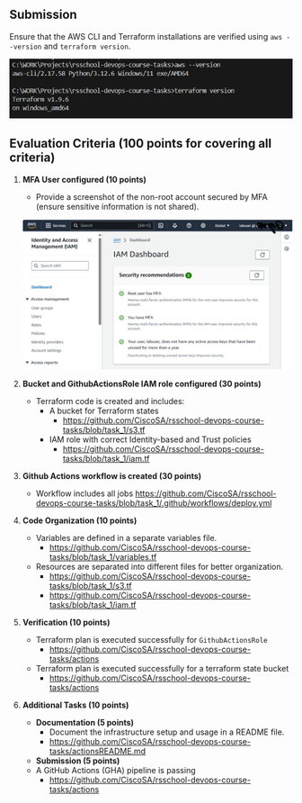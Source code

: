 ## Submission

Ensure that the AWS CLI and Terraform installations are verified using `aws --version` and `terraform version`.

![](Screenshots/versions.png)

## Evaluation Criteria (100 points for covering all criteria)

1. **MFA User configured (10 points)**

   - Provide a screenshot of the non-root account secured by MFA (ensure sensitive information is not shared).

   ![](Screenshots/iam.png)

2. **Bucket and GithubActionsRole IAM role configured (30 points)**

   - Terraform code is created and includes:
     - A bucket for Terraform states
       - https://github.com/CiscoSA/rsschool-devops-course-tasks/blob/task_1/s3.tf
     - IAM role with correct Identity-based and Trust policies
       - https://github.com/CiscoSA/rsschool-devops-course-tasks/blob/task_1/iam.tf

3. **Github Actions workflow is created (30 points)**

   - Workflow includes all jobs
   https://github.com/CiscoSA/rsschool-devops-course-tasks/blob/task_1/.github/workflows/deploy.yml

4. **Code Organization (10 points)**

   - Variables are defined in a separate variables file.
     - https://github.com/CiscoSA/rsschool-devops-course-tasks/blob/task_1/variables.tf
   - Resources are separated into different files for better organization.
     - https://github.com/CiscoSA/rsschool-devops-course-tasks/blob/task_1/s3.tf
     - https://github.com/CiscoSA/rsschool-devops-course-tasks/blob/task_1/iam.tf

5. **Verification (10 points)**

   - Terraform plan is executed successfully for `GithubActionsRole`
     - https://github.com/CiscoSA/rsschool-devops-course-tasks/actions
   - Terraform plan is executed successfully for a terraform state bucket
     - https://github.com/CiscoSA/rsschool-devops-course-tasks/actions

6. **Additional Tasks (10 points)**
   - **Documentation (5 points)**
     - Document the infrastructure setup and usage in a README file.
     - https://github.com/CiscoSA/rsschool-devops-course-tasks/actionsREADME.md
   - **Submission (5 points)**
   - A GitHub Actions (GHA) pipeline is passing
     - https://github.com/CiscoSA/rsschool-devops-course-tasks/actions
     